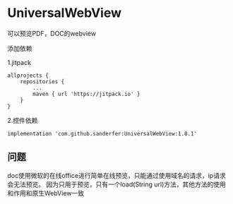 # UniversalWebView
可以预览PDF，DOC的webview

添加依赖

1.jitpack
```
allprojects {
	repositories {
		...
		maven { url 'https://jitpack.io' }
	}
}
```
2.控件依赖
```
implementation 'com.github.sanderfer:UniversalWebView:1.0.1'
```

## 问题
doc使用微软的在线office进行简单在线预览，只能通过使用域名的请求，ip请求会无法预览。
因为只用于预览，只有一个load(String url)方法，其他方法的使用和作用和原生WebView一致

